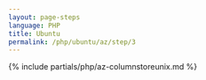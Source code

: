 ```yaml
---
layout: page-steps
language: PHP
title: Ubuntu
permalink: /php/ubuntu/az/step/3
---
```

{% include partials/php/az-columnstoreunix.md %}
